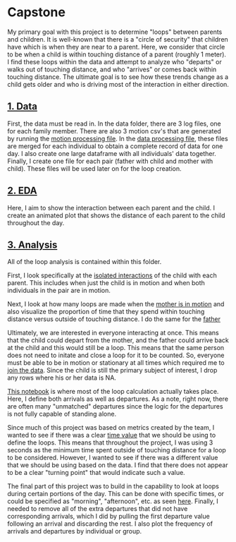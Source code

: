 # Capstone

My primary goal with this project is to determine "loops" between parents and children. It is well-known that there is a "circle of security" that children have which is when they are near to a parent. Here, we consider that circle to be when a child is within touching distance of a parent (roughly 1 meter). I find these loops within the data and attempt to analyze who "departs" or walks out of touching distance, and who "arrives" or comes back within touching distance. The ultimate goal is to see how these trends change as a child gets older and who is driving most of the interaction in either direction.

## [1. Data](https://github.com/amandashort/capstone/tree/main/data)

First, the data must be read in. In the data folder, there are 3 log files, one for each family member. There are also 3 motion csv's that are generated by running the [motion processing file](https://github.com/amandashort/capstone/blob/main/tottag-motion.ipynb). In the [data processing file](https://github.com/amandashort/capstone/blob/main/10_data.Rmd), these files are merged for each individual to obtain a complete record of data for one day. I also create one large dataframe with all individuals' data together. Finally, I create one file for each pair (father with child and mother with child). These files will be used later on for the loop creation.

## [2. EDA](https://github.com/amandashort/capstone/blob/main/20_EDA.Rmd)

Here, I aim to show the interaction between each parent and the child. I create an animated plot that shows the distance of each parent to the child throughout the day. 

## [3. Analysis](https://github.com/amandashort/capstone/tree/main/analysis)

All of the loop analysis is contained within this folder. 

First, I look specifically at the [isolated interactions](https://github.com/amandashort/capstone/blob/main/analysis/40_analysis.Rmd) of the child with each parent. This includes when just the child is in motion and when both individuals in the pair are in motion.

Next, I look at how many loops are made when the [mother is in motion](https://github.com/amandashort/capstone/blob/main/analysis/41_analysis.Rmd) and also visualize the proportion of time that they spend within touching distance versus outside of touching distance. I do the same for the [father](https://github.com/amandashort/capstone/blob/main/analysis/42_analysis.Rmd)

Ultimately, we are interested in everyone interacting at once. This means that the child could depart from the mother, and the father could arrive back at the child and this would still be a loop. This means that the same person does not need to initate and close a loop for it to be counted. So, everyone must be able to be in motion or stationary at all times which required me to [join the data](https://github.com/amandashort/capstone/blob/main/analysis/43_analysis.Rmd). Since the child is still the primary subject of interest, I drop any rows where his or her data is NA.

[This notebook](https://github.com/amandashort/capstone/blob/main/analysis/44_checkin.Rmd) is where most of the loop calculation actually takes place. Here, I define both arrivals as well as departures. As a note, right now, there are often many "unmatched" departures since the logic for the departures is not fully capable of standing alone. 

Since much of this project was based on metrics created by the team, I wanted to see if there was a clear [time value](https://github.com/amandashort/capstone/blob/main/analysis/45_metric.Rmd) that we should be using to define the loops. This means that throughout the project, I was using 3 seconds as the minimum time spent outside of touching distance for a loop to be considered. However, I wanted to see if there was a different value that we should be using based on the data. I find that there does not appear to be a clear "turning point" that would indicate such a value. 

The final part of this project was to build in the capability to look at loops during certain portions of the day. This can be done with specific times, or could be specified as "morning", "afternoon", etc. as seen [here](https://github.com/amandashort/capstone/blob/main/analysis/46_time.Rmd).
Finally, I needed to remove all of the extra departures that did not have corresponding arrivals, which I did by pulling the first departure value following an arrival and discarding the rest. I also plot the frequency of arrivals and departures by individual or group.





